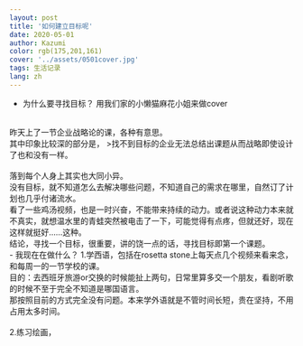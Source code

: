 ```yaml
---
layout: post
title: '如何建立目标呢'
date: 2020-05-01
author: Kazumi
color: rgb(175,201,161)
cover: '../assets/0501cover.jpg'
tags: 生活记录
lang: zh
---
```




- 为什么要寻找目标？
用我们家的小懒猫麻花小姐来做cover<br>
<br>
昨天上了一节企业战略论的课，各种有意思。<br>
其中印象比较深的部分是，
>找不到目标的企业无法总结出课题从而战略即使设计了也和没有一样。<br>

<br>
落到每个人身上其实也大同小异。<br>
没有目标，就不知道怎么去解决哪些问题，不知道自己的需求在哪里，自然订了计划也几乎付诸流水。<br>
看了一些鸡汤视频，也是一时兴奋，不能带来持续的动力。或者说这种动力本来就不真实，就想温水里的青蛙突然被电击了一下，可能觉得有点疼，但就还好，现在这样就挺好……这种。<br>
结论，寻找一个目标，很重要，讲的饶一点的话，寻找目标即第一个课题。
<br>
- 我现在在做什么？
1.学西语，包括在rosetta stone上每天点几个视频来看来念，和每周一的一节学校的课。<br>
目的：去西班牙旅游or交换的时候能扯上两句，日常里算多交一个朋友，看剧听歌的时候不至于完全不知道是哪国语言。<br>
那按照目前的方式完全没有问题。本来学外语就是不管时间长短，贵在坚持，不用占用太多时间。<br>
<br>
2.练习绘画，






<br><br>
